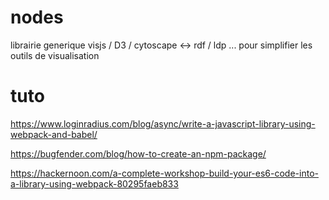 # nodes
librairie generique visjs / D3 / cytoscape &lt;-> rdf / ldp ... pour simplifier les outils de visualisation

# tuto
https://www.loginradius.com/blog/async/write-a-javascript-library-using-webpack-and-babel/

https://bugfender.com/blog/how-to-create-an-npm-package/

https://hackernoon.com/a-complete-workshop-build-your-es6-code-into-a-library-using-webpack-80295faeb833
